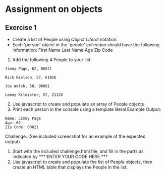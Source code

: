 # Assignment on objects

## Exercise 1
* Create a list of People using *Object Literal* notation. 
* Each 'person' object in the 'people' collection should have the following information:
First Name
Last Name
Age
Zip Code

1. Add the following 4 People to your list:
```
Jimmy Page, 62, 00821

Rick Nielsen, 57, 61016

Joe Walsh, 58, 90001

Lemmy Kilmister, 57, 21120
```
2. Use javascript to create and populate an array of People objects
3. Print each person in the console using a template literal
Example Output:
```
Name: Jimmy Page
Age: 62
Zip Code: 00821
```

Challenge: (See included screenshot for an example of the expected output)
1. Start with the included challenge.html file, and fill in the parts as indicated by *** ENTER YOUR CODE HERE ***
2. Use javascript to create and populate the list of People objects, then create an HTML table that displays the People in the list.

